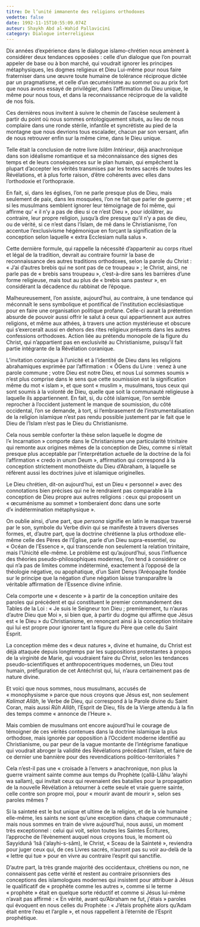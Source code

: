 ```yaml
---
titre: De l’unité immanente des religions orthodoxes
vedette: false
date: 1992-11-15T10:55:09.074Z
auteur: Shaykh Abd al-Wahid Pallavicini
category: Dialogue interreligieux
---
```

Dix années d’expérience dans le dialogue islamo-chrétien nous amènent à considérer deux tendances opposées&nbsp;: celle d’un dialogue que l’on pourrait appeler de base ou à bon marché, qui voudrait ignorer les principes métaphysiques, les dogmes religieux et Dieu Lui-m&ecirc;me pour nous faire fraterniser dans une œuvre toute humaine de tolérance réciproque dictée par un pragmatisme, et celle d’un œcuménisme au sommet ou au prix fort que nous avons essayé de privilégier, dans l’affirmation du Dieu unique, le m&ecirc;me pour nous tous, et dans la reconnaissance réciproque de la validité de nos fois.

Ces dernières nous invitent à suivre le chemin de l’ascèse seulement à partir du point où nous sommes ontologiquement situés, au lieu de nous complaire dans une ronde stérile, infantile et syncrétiste au pied de la montagne que nous devrions tous escalader, chacun par son versant, afin de nous retrouver enfin sur la m&ecirc;me cime, dans le Dieu unique.

Telle était la conclusion de notre livre *Isl&acirc;m Intérieur*, déjà anachronique dans son idéalisme romantique et sa méconnaissance des signes des temps et de leurs conséquences sur le plan humain, qui emp&ecirc;chent la plupart d’accepter les vérités transmises par les textes sacrés de toutes les Révélations, et à plus forte raison, d’&ecirc;tre cohérents avec elles dans l’orthodoxie et l’orthopraxie.

En fait, si, dans les églises, l’on ne parle presque plus de Dieu, mais seulement de paix, dans les mosquées, l’on ne fait que parler de guerre&nbsp;; et si les musulmans semblent ignorer leur témoignage de foi m&ecirc;me, qui affirme qu’&nbsp;«&nbsp;il n’y a pas de dieu si ce n’est Dieu&nbsp;», pour idol&acirc;trer, au contraire, leur propre religion, jusqu’à dire presque qu’il n’y a pas de dieu, ou de vérité, si ce n’est dans l’Islam, de m&ecirc; dans le Christianisme, l’on accentue l’exclusivisme hégémonique en forçant la signification de la conception selon laquelle «&nbsp;extra Ecclesiam nulla salus&nbsp;».

Cette dernière formule, qui rappelle la nécessité d’appartenir au corps rituel et légal de la tradition, devrait au contraire fournir la base de reconnaissance des autres traditions orthodoxes, selon la parole du Christ&nbsp;: «&nbsp;J’ai d’autres brebis qui ne sont pas de ce troupeau&nbsp;»&nbsp;; le Christ, ainsi, ne parle pas de «&nbsp;brebis sans troupeau&nbsp;», c’est-à-dire sans les barrières d’une forme religieuse, mais tout au plus de «&nbsp;brebis sans pasteur&nbsp;», en considérant la décadence du rabbinat de l’époque.

Malheureusement, l’on assiste, aujourd’hui, au contraire, à une tendance qui méconna&icirc;t le sens symbolique et pontifical de l’institution ecclésiastique pour en faire une organisation politique profane. Celle-ci aurait la prétention absurde de pouvoir aussi offrir le salut à ceux qui appartiennent aux autres religions, et m&ecirc;me aux athées, à travers une action mystérieuse et obscure qui s’exercera&icirc;t aussi en dehors des rites religieux présents dans les autres confessions orthodoxes. Action liée au prétendu monopole de la figure du Christ, qui n’appartient pas en exclusivité au Christianisme, puisqu’il fait partie intégrante de la Révélation coranique.

L’invitation coranique à l’unicité et à l’identité de Dieu dans les religions abrahamiques exprimée par l’affirmation&nbsp;: «&nbsp;&Ocirc;Gens du Livre&nbsp;: venez à une parole commune&nbsp;; votre Dieu est notre Dieu, et nous Lui sommes soumis&nbsp;» n’est plus comprise dans le sens que cette soumission est la signification m&ecirc;me du mot «&nbsp;islam&nbsp;», et que sont «&nbsp;muslim&nbsp;», musulmans, tous ceux qui sont soumis à la volonté de Dieu, quelle que soit la communauté religieuse à laquelle ils appartiennent. En fait, si, du c&ocirc;té islamique, l’on semble reprocher à l’occident justement le manque de soumission, du c&ocirc;té occidental, l’on se demande, à tort, si l’embrasement de l’instrumentalisation de la religion islamique n’est pas rendu possible justement par le fait que le Dieu de l’Islam n’est pas le Dieu du Christianisme.

Cela nous semble conforter la thèse selon laquelle le dogme de l’«&nbsp;Incarnation&nbsp;» comporte dans le Christianisme une particularité trinitaire qui remonte aux origines m&ecirc;mes de la conception de Dieu, comme si n’était presque plus acceptable par l’interprétation actuelle de la doctrine de la foi l’affirmation «&nbsp;credo in unum Deum&nbsp;», affirmation qui correspond à la conception strictement monothéiste du Dieu d’Abraham, à laquelle se réfèrent aussi les doctrines juive et islamique originelles.

Le Dieu chrétien, dit-on aujourd’hui, est un Dieu «&nbsp;personnel&nbsp;» avec des connotations bien précises qui ne le rendraient pas comparable à la conception de Dieu propre aux autres religions&nbsp;: ceux qui proposent un «&nbsp;œcuménisme au sommet&nbsp;» tomberaient donc dans une sorte d’«&nbsp;indétermination métaphysique&nbsp;».

On oublie ainsi, d’une part, que *persona* signifie en latin le masque traversé par le son, symbole du Verbe divin qui se manifeste à travers diverses formes, et, d’autre part, que la doctrine chrétienne la plus orthodoxe elle-m&ecirc;me celle des Pères de l’Église, parle d’un Dieu supra-essentiel, ou «&nbsp;Océan de l’Essence&nbsp;», qui transcende non seulement la relation trinitaire, mais l’Unicité elle-m&ecirc;me. Le problème est qu’aujourd’hui, sous l’influence des théories pseudo-philosophiques modernes, l’on tend à considérer ce qui n’a pas de limites comme indéterminé, exactement à l’opposé de la théologie négative, ou apophatique, d’un Saint Denys l’Aréopagite fondée sur le principe que la négation d’une négation laisse transpara&icirc;tre la véritable affirmation de l’Essence divine infinie.

Cela comporte une «&nbsp;descente&nbsp;» à partir de la conception unitaire des paroles qui précèdent et qui constituent le premier commandement des Tables de la Loi&nbsp;: «&nbsp;Je suis le Seigneur ton Dieu&nbsp;; premièrement, tu n’auras d’autre Dieu que Moi&nbsp;», si bien que, à partir du dogme qui affirme que Jésus est «&nbsp;le Dieu&nbsp;» du Christianisme, en renonçant ainsi à la conception trinitaire qui lui est propre pour ignorer tant la figure du Père que celle du Saint Esprit.

La conception m&ecirc;me des «&nbsp;deux natures&nbsp;», divine et humaine, du Christ est déjà attaquée depuis longtemps par les suppositions protestantes à propos de la virginité de Marie, qui voudraient faire du Christ, selon les tendances pseudo-scientifiques et anthropocentriques modernes, un Dieu tout humain, préfiguration de cet Antéchrist qui, lui, n’aura certainement pas de nature divine.

Et voici que nous sommes, nous musulmans, accusés de «&nbsp;monophysisme&nbsp;» parce que nous croyons que Jésus est, non seulement *Kalimat All&acirc;h*, le Verbe de Dieu, qui correspond à la Parole divine du Saint Coran, mais aussi *R&ucirc;h All&acirc;h*, l’Esprit de Dieu, fils de la Vierge attendu à la fin des temps comme «&nbsp;annonce de l’Heure&nbsp;».

Mais combien de musulmans ont encore aujourd’hui le courage de témoigner de ces vérités contenues dans la doctrine islamique la plus orthodoxe, mais ignorée par opposition à l’Occident moderne identifié au Christianisme, ou par peur de la vague montante de l’intégrisme fanatique qui voudrait abroger la validité des Révélations précédant l’Islam, et faire de ce dernier une bannière pour des revendications politico-territoriales&nbsp;?

Cela n’est-il pas une «&nbsp;croisade à l’envers&nbsp;» anachronique, non plus la guerre vraiment sainte comme aux temps du Prophète (çall&acirc;-Ll&acirc;hu ‘alayhi wa sallam), qui invitait ceux qui revenaient des batailles pour la propagation de la nouvelle Révélation à retourner à cette seule et vraie guerre sainte, celle contre son propre moi, pour «&nbsp;mourir avant de mourir&nbsp;», selon ses paroles m&ecirc;mes&nbsp;?

Si la sainteté est le but unique et ultime de la religion, et de la vie humaine elle-m&ecirc;me, les saints ne sont qu’une exception dans chaque communauté&nbsp;; mais nous sommes en train de vivre aujourd’hui, nous aussi, un moment très exceptionnel&nbsp;: celui qui voit, selon toutes les Saintes Écritures, l’approche de l’évènement auquel nous croyons tous, le moment où Sayyidun&acirc; ‘Is&acirc; (‘alayhi-s-s&acirc;m), le Christ, «&nbsp;Sceau de la Sainteté&nbsp;», reviendra pour juger ceux qui, de ces Livres sacrés, n’auront pas su voir au-delà de la «&nbsp;lettre qui tue&nbsp;» pour en vivre au contraire l’esprit qui sanctifie.

D’autre part, la très grande majorité des occidentaux, chrétiens ou non, ne connaissent pas cette vérité et restent au contraire prisonniers des conceptions des islamologues modernes qui insistent pour attribuer à Jésus le qualificatif de «&nbsp;prophète comme les autres&nbsp;», comme si le terme «&nbsp;prophète&nbsp;» était en quelque sorte réductif et comme si Jésus lui-m&ecirc;me n’avait pas affirmé&nbsp;: «&nbsp;En vérité, avant qu’Abraham ne fut, j'étais&nbsp;» paroles qui évoquent en nous celles du Prophète&nbsp;: «&nbsp;J’étais prophète alors qu’Adam était entre l’eau et l’argile&nbsp;», et nous rappellent à l’éternité de l’Esprit prophétique.